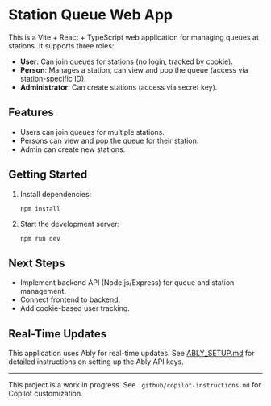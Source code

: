 # Station Queue Web App

This is a Vite + React + TypeScript web application for managing queues at stations. It supports three roles:

- **User**: Can join queues for stations (no login, tracked by cookie).
- **Person**: Manages a station, can view and pop the queue (access via station-specific ID).
- **Administrator**: Can create stations (access via secret key).

## Features

- Users can join queues for multiple stations.
- Persons can view and pop the queue for their station.
- Admin can create new stations.

## Getting Started

1. Install dependencies:

   ```pwsh
   npm install
   ```

2. Start the development server:

   ```pwsh
   npm run dev
   ```

## Next Steps

- Implement backend API (Node.js/Express) for queue and station management.
- Connect frontend to backend.
- Add cookie-based user tracking.

## Real-Time Updates

This application uses Ably for real-time updates. See [ABLY_SETUP.md](./ABLY_SETUP.md) for detailed instructions on setting up the Ably API keys.

---

This project is a work in progress. See `.github/copilot-instructions.md` for Copilot customization.
